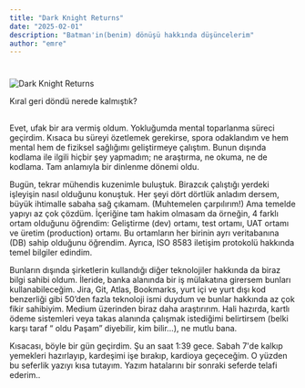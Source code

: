```yaml
---
title: "Dark Knight Returns"
date: "2025-02-01"
description: "Batman'in(benim) dönüşü hakkında düşüncelerim"
author: "emre"
---
```


# 

![Dark Knight Returns](/images/blog/ssss.jpg)

Kıral geri döndü nerede kalmıştık? 



##
Evet, ufak bir ara vermiş oldum. Yokluğumda mental toparlanma süreci geçirdim. Kısaca bu süreyi özetlemek gerekirse, spora odaklandım ve hem mental hem de fiziksel sağlığımı geliştirmeye çalıştım. Bunun dışında kodlama ile ilgili hiçbir şey yapmadım; ne araştırma, ne okuma, ne de kodlama. Tam anlamıyla bir dinlenme dönemi oldu.

Bugün, tekrar mühendis kuzenimle buluştuk. Birazcık çalıştığı yerdeki işleyişin nasıl olduğunu konuştuk. Her şeyi dört dörtlük anladım dersem, büyük ihtimalle sabaha sağ çıkamam. (Muhtemelen çarpılırım!) Ama temelde yapıyı az çok çözdüm. İçeriğine tam hakim olmasam da örneğin, 4 farklı ortam olduğunu öğrendim: Geliştirme (dev) ortamı, test ortamı, UAT ortamı ve üretim (production) ortamı. Bu ortamların her birinin ayrı veritabanına (DB) sahip olduğunu öğrendim. Ayrıca, ISO 8583 iletişim protokolü hakkında temel bilgiler edindim.

Bunların dışında şirketlerin kullandığı diğer teknolojiler hakkında da biraz bilgi sahibi oldum. İleride, banka alanında bir iş mülakatına girersem bunları kullanabileceğim. Jira, Git, Atlas, Bookmarks, yurt içi ve yurt dışı kod benzerliği gibi 50’den fazla teknoloji ismi duydum ve bunlar hakkında az çok fikir sahibiyim. Medium üzerinden biraz daha araştırırım. Hali hazırda, kartlı ödeme sistemleri veya takas alanında çalışmak istediğimi belirtirsem (belki karşı taraf “ oldu Paşam” diyebilir, kim bilir…), ne mutlu bana.

Kısacası, böyle bir gün geçirdim. Şu an saat 1:39 gece. Sabah 7'de kalkıp yemekleri hazırlayıp, kardeşimi işe bırakıp, kardioya geçeceğim. O yüzden bu seferlik yazıyı kısa tutayım. Yazım hatalarını bir sonraki seferde telafi ederim..

